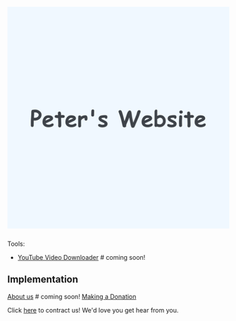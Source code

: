 # [![1](./assets/poster.png)](https://peter-hunt.github.io)

Tools:

- [YouTube Video Downloader](https://peter-hunt.github.io/youtube-downloader) # coming soon!

## Implementation

[About us](https://peter-hunt.github.io/about) # coming soon!
[Making a Donation](https://peter-hunt.github.io/donation)

Click [here](https://peter-hunt.github.io/contract) to contract us!
We'd love you get hear from you.
